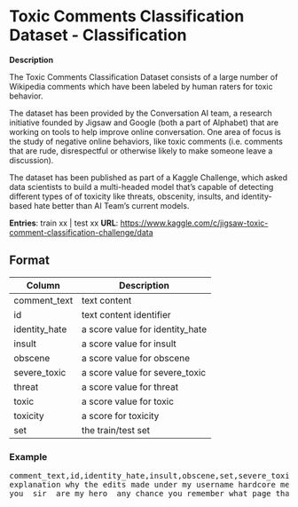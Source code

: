 # Toxic Comments Classification Dataset - Classification
**Description**

The Toxic Comments Classification Dataset consists of a large number of Wikipedia comments which have been labeled by human raters for toxic behavior.   

The dataset has been provided by the Conversation AI team, a research initiative founded by Jigsaw and Google (both a part of Alphabet) that are working on tools to help improve online conversation. One area of focus is the study of negative online behaviors, like toxic comments (i.e. comments that are rude, disrespectful or otherwise likely to make someone leave a discussion). 

The dataset has been published as part of a Kaggle Challenge, which asked data scientists to build a multi-headed model that’s capable of detecting different types of of toxicity like threats, obscenity, insults, and identity-based hate better than AI Team’s current models. 

**Entries**:  train xx  |	test xx
**URL**: https://www.kaggle.com/c/jigsaw-toxic-comment-classification-challenge/data

## Format
| Column | Description        |
| ----- | ------------------ |
|comment_text| text content|
|id| text content identifier|
|identity_hate|a score value for identity_hate|
|insult|a score value for insult|
|obscene|a score value for obscene|
|severe_toxic|a score value for severe_toxic|
|threat|a score value for threat|
|toxic| a score value for toxic|
|toxicity| a score for toxicity|
|set| the train/test set|

### Example
<pre>
comment_text,id,identity_hate,insult,obscene,set,severe_toxic,threat,toxic,toxicity
explanation why the edits made under my username hardcore metallica fan were reverted  they weren t vandalisms  just closure on some gas after i voted at new york dolls fac  and please don t remove the template from the talk page since i m retired now ,0000997932d777bf,0.0,0.0,0.0,train,0.0,0.0,0.0,0.0
you  sir  are my hero  any chance you remember what page that s on ,0001d958c54c6e35,0.0,0.0,0.0,train,0.0,0.0,0.0,0.0





